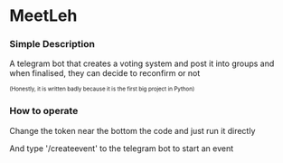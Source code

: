 # MeetLeh

### Simple Description
A telegram bot that creates a voting system and post it into groups and when finalised, they can decide to reconfirm or not

<sup><sub>(Honestly, it is written badly because it is the first big project in Python)</sub></sup>
### How to operate
Change the token near the bottom the code and just run it directly

And type '/createevent' to the telegram bot to start an event